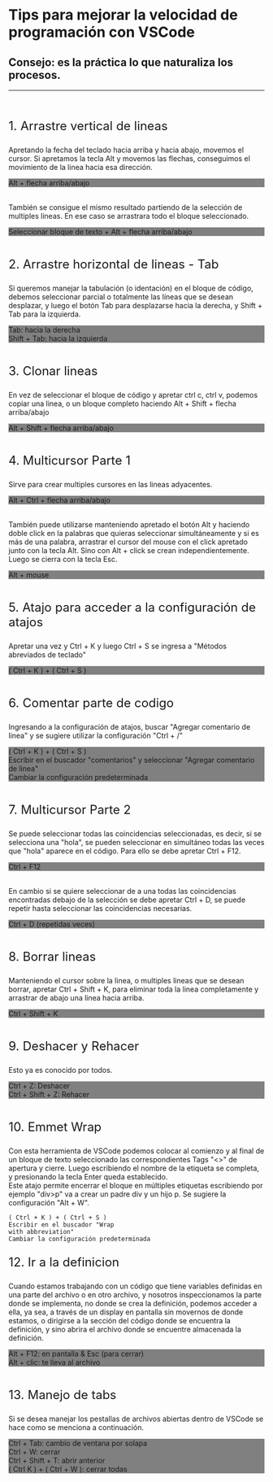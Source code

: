 <h1>Tips para mejorar la velocidad de programación con VSCode</h1>

<h2>Consejo: es la práctica lo que naturaliza los procesos.</h2>

-------------
<br />

<!-- 1 -->
<p style= "font-size:1.5rem;">1. Arrastre vertical de lineas</p>

Apretando la fecha del teclado hacia arriba y hacia abajo, movemos el cursor.
Si apretamos la tecla Alt y movemos las flechas, conseguimos el movimiento de la linea hacia esa dirección.
<div class="code" style="background: gray;">Alt + flecha arriba/abajo</div><br />

También se consigue el mismo resultado partiendo de la selección de multiples lineas. En ese caso se arrastrara todo el bloque seleccionado.
<div class="code" style="background: gray;">Seleccionar bloque de texto + Alt + flecha arriba/abajo</div><br />

<!-- 2 -->
<p style= "font-size:1.5rem;">2. Arrastre horizontal de lineas - Tab</p>

Si queremos manejar la tabulación (o identación) en el bloque de código, debemos seleccionar parcial o totalmente las líneas que se desean desplazar, y luego el botón Tab para desplazarse hacia la derecha, y Shift + Tab para la izquierda.
<div class="code" style="background: gray;">Tab: hacia la derecha <br /> Shift + Tab: hacia la izquierda</div><br />

<!-- 3 -->
<p style= "font-size:1.5rem;">3. Clonar lineas</p>

En vez de seleccionar el bloque de código y apretar ctrl c, ctrl v, podemos copiar una linea, o un bloque completo haciendo Alt + Shift + flecha arriba/abajo
<div class="code" style="background: gray;">Alt + Shift + flecha arriba/abajo</div><br />

<!-- 4 -->
<p style= "font-size:1.5rem;">4. Multicursor Parte 1</p>

Sirve para crear multiples cursores en las lineas adyacentes.
<div class="code" style="background: gray;">Alt + Ctrl + flecha arriba/abajo</div><br />

También puede utilizarse manteniendo apretado el botón Alt y haciendo doble click en la palabras que quieras seleccionar simultáneamente y si es más de una palabra, arrastrar el cursor del mouse con el click apretado junto con la tecla Alt. Sino con Alt + click se crean independientemente. Luego se cierra con la tecla Esc.
<div class="code" style="background: gray;">Alt + mouse</div><br />

<!-- 5 -->
<p style= "font-size:1.5rem;">5. Atajo para acceder a la configuración de atajos</p>

Apretar una vez y Ctrl + K y luego Ctrl + S se ingresa a "Métodos abreviados de teclado"
<div class="code" style="background: gray;">( Ctrl + K ) + ( Ctrl + S )</div><br />

<!-- 6 -->
<p style= "font-size:1.5rem;">6. Comentar parte de codigo</p>

Ingresando a la configuración de atajos, buscar "Agregar comentario de linea" y se sugiere utilizar la configuración "Ctrl + /"
<div class="code" style="background: gray;">( Ctrl + K ) + ( Ctrl + S )
<br />Escribir en el buscador "comentarios" y seleccionar "Agregar comentario de linea"
<br />Cambiar la configuración predeterminada</div>
<br />

<!-- 7 -->
<p style= "font-size:1.5rem;">7. Multicursor Parte 2</p>

Se puede seleccionar todas las coincidencias seleccionadas, es decir, si se selecciona una "hola", se pueden seleccionar en simultáneo todas las veces que "hola" aparece en el código. Para ello se debe apretar Ctrl + F12.
<div class="code" style="background: gray;">Ctrl + F12</div><br />

En cambio si se quiere seleccionar de a una todas las coincidencias encontradas debajo de la selección se debe apretar Ctrl + D, se puede repetir hasta seleccionar las coincidencias necesarias.
<div class="code" style="background: gray;">Ctrl + D (repetidas veces)</div><br />

<!-- 8 -->
<p style= "font-size:1.5rem;">8. Borrar lineas</p>

Manteniendo el cursor sobre la linea, o multiples lineas que se desean borrar, apretar Ctrl + Shift + K, para eliminar toda la linea completamente y arrastrar de abajo una linea hacia arriba.
<div class="code" style="background: gray;">Ctrl + Shift + K</div><br />

<!-- 9 -->
<p style= "font-size:1.5rem;">9. Deshacer y Rehacer</p>

Esto ya es conocido por todos.
<div class="code" style="background: gray;">Ctrl + Z: Deshacer<br />Ctrl + Shift + Z: Rehacer</div><br />

<!-- 10 -->
<!-- Eliminado creacion rápida de archivos -->
<p style= "font-size:1.5rem;">10. Emmet Wrap</p>

Con esta herramienta de VSCode podemos colocar al comienzo y al final de un bloque de texto seleccionado las correspondientes Tags "<>" de apertura y cierre. Luego escribiendo el nombre de la etiqueta se completa, y presionando la tecla Enter queda establecido.<br /> Este atajo permite encerrar el bloque en múltiples etiquetas escribiendo por ejemplo "div>p" va a crear un padre div y un hijo p. Se sugiere la configuración "Alt + W".

<code>( Ctrl + K ) + ( Ctrl + S )
<br />Escribir en el buscador "Wrap with abbreviation"
<br />Cambiar la configuración predeterminada</code>
<br />

<p style= "font-size:1.5rem;">12. Ir a la definicion</p>

Cuando estamos trabajando con un código que tiene variables definidas en una parte del archivo o en otro archivo, y nosotros inspeccionamos la parte donde se implementa, no donde se crea la definición, podemos acceder a ella, ya sea, a través de un display en pantalla sin movernos de donde estamos, o dirigirse a la sección del código donde se encuentra la definición, y sino abrira el archivo donde se encuentre almacenada la definición.
<div class="code" style="background: gray;">Alt + F12: en pantalla & Esc (para cerrar)
<br />Alt + clic: te lleva al archivo</div>
<br />

<!-- 13 -->
<p style= "font-size:1.5rem;">13. Manejo de tabs</p>

Si se desea manejar los pestallas de archivos abiertas dentro de VSCode se hace como se menciona a continuación.
<div class="code" style="background: gray;">
Ctrl + Tab: cambio de ventana por solapa
<br />Ctrl + W: cerrar
<br />Ctrl + Shift + T: abrir anterior
<br />( Ctrl K ) + ( Ctrl + W ): cerrar todas
</div>











<!-- (ejercicio 23 multiple cursor) -->

















